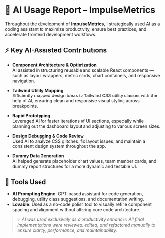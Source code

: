 # 🧠 AI Usage Report – ImpulseMetrics

Throughout the development of **ImpulseMetrics**, I strategically used AI as a coding assistant to maximize productivity, ensure best practices, and accelerate frontend development workflows.

## ⚡ Key AI-Assisted Contributions

- **Component Architecture & Optimization**  
  AI assisted in structuring reusable and scalable React components — such as layout wrappers, metric cards, chart containers, and responsive navigation.

- **Tailwind Utility Mapping**  
  Efficiently mapped design ideas to Tailwind CSS utility classes with the help of AI, ensuring clean and responsive visual styling across breakpoints.

- **Rapid Prototyping**  
  Leveraged AI for faster iterations of UI sections, especially while planning out the dashboard layout and adjusting to various screen sizes.

- **Design Debugging & Code Review**  
  Used AI to analyze CSS glitches, fix layout issues, and maintain a consistent design system throughout the app.

- **Dummy Data Generation**  
  AI helped generate placeholder chart values, team member cards, and dummy report structures for a more dynamic and testable UI.

## 🧪 Tools Used

- **AI Prompting Engine**: GPT-based assistant for code generation, debugging, utility class suggestions, and documentation writing.
- **Lovable**: Used as a no-code polish tool to visually refine component spacing and alignment without altering core code architecture.

> 💡 *AI was used exclusively as a productivity enhancer. All final implementations were reviewed, edited, and refactored manually to ensure clarity, performance, and maintainability.*